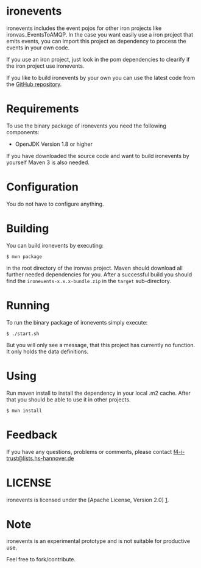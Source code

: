 ironevents
=======
ironevents includes the event pojos for other iron projects like ironvas_EventsToAMQP.
In the case you want easily use a iron project that emits events, you can import this project as dependency to process the events in your own code.

If you use an iron project, just look in the pom dependencies to clearify if the iron project use ironevents.

If you like to build ironevents by your own you can use the
latest code from the [GitHub repository][githubrepo].


Requirements
============
To use the binary package of ironevents you need the following components:

* OpenJDK Version 1.8 or higher

If you have downloaded the source code and want to build ironevents by
yourself Maven 3 is also needed.


Configuration
=============
You do not have to configure anything.


Building
========
You can build ironevents by executing:

	$ mvn package

in the root directory of the ironvas project.
Maven should download all further needed dependencies for you. After a successful
build you should find the `ironevents-x.x.x-bundle.zip` in the `target` sub-directory.


Running
=======
To run the binary package of ironevents simply execute:

	$ ./start.sh

But you will only see a message, that this project has currently no function.
It only holds the data definitions.

Using
=======

Run maven install to install the dependency in your local .m2 cache.
After that you should be able to use it in other projects.

    $ mvn install

Feedback
========
If you have any questions, problems or comments, please contact
	<f4-i-trust@lists.hs-hannover.de>


LICENSE
=======
ironevents is licensed under the [Apache License, Version 2.0] [1].


Note
====

ironevents is an experimental prototype and is not suitable for productive use. 

Feel free to fork/contribute.

[1]: http://www.apache.org/licenses/LICENSE-2.0.html
[githubrepo]: https://github.com/trustathsh/ironevents
